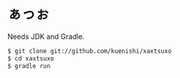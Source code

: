 # ぁっぉ

Needs JDK and Gradle.

```sh
$ git clone git://github.com/kuenishi/xaxtsuxo
$ cd xaxtsuxo
$ gradle run
```

